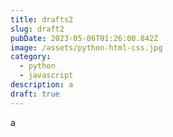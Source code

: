 ```yaml
---
title: drafts2
slug: draft2
pubDate: 2023-05-06T01:26:00.842Z
image: /assets/python-html-css.jpg
category:
  - python
  - javascript
description: a
draft: true
---
```


a
